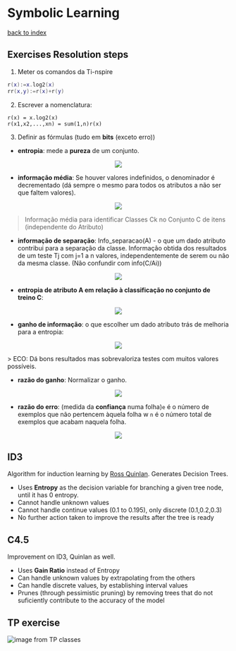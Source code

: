 # Symbolic Learning

[back to index](../README.md)

## Exercises Resolution steps
 1. Meter os comandos da Ti-nspire
```lua
r(x):=x.log2(x)
rr(x,y):=r(x)+r(y)
```
 2. Escrever a nomenclatura:
```
r(x) = x.log2(x)
r(x1,x2,...,xn) = sum(1,n)r(x)
```
 3. Definir as fórmulas (tudo em **bits** (exceto erro))
   * **entropia**: mede a **pureza** de um conjunto. 
   <p align="center"><img src="https://latex.codecogs.com/gif.latex?H(C/a_k)=\sum_{j=1}^{M_k}p(a_{k,j})*[-\sum_{i=1}^{N}p(C_i|a_{k,j})*\log_2{p(C_i|a_{k,j})}]"/></p>
   
   
   * **informação média**: Se houver valores indefinidos, o denominador é decrementado (dá sempre o mesmo para todos os atributos a não ser que faltem valores).
   <p align="center"><img src="https://latex.codecogs.com/gif.latex?info(C)=-\sum_{k=1}^{n}p(C_k)*\log_{2}(p(C_k))"/></p>
   
>Informação média para identificar Classes Ck no Conjunto C de itens (independente do Atributo)

   
   * **informação de separação**: Info_separacao(A) - o que um dado atributo contribui para a separação da classe. Informação obtida dos resultados de um teste Tj com j=1 a n valores, independentemente de serem ou não da mesma classe. (Não confundir com info(C/Ai))
   <p align="center"><img src="https://latex.codecogs.com/gif.latex?infoS(C)=-\sum_{i=1}^{n}\frac{C_i}{C}*\log_{2}(\frac{C_i}{C})"/></p>
   
   
   * **entropia de atributo A em relação à classificação no conjunto de treino C**:
   
   <p align="center"><img src="https://latex.codecogs.com/gif.latex?info(C|A_i)=\sum_{j=1}^{n}\frac{Cj}{C}*info(C_j)"/></p>
   
   * **ganho de informação**: o que escolher um dado atributo trás de melhoria para a entropia:
   
   <p align="center"><img src="https://latex.codecogs.com/gif.latex?G(C|A_i)=infoG(C|A_i)-info(C)"/></p>
   > ECO: Dá bons resultados mas sobrevaloriza testes com muitos valores possíveis.
   
   * **razão do ganho**: Normalizar o ganho.
   <p align="center"><img src="https://latex.codecogs.com/gif.latex?RG(A_i)=\frac{G(C|A_i)}{infoS(C)}"/></p>
   
   * **razão do erro**: (medida da **confiança** numa folha)`e` é o número de exemplos que não pertencem àquela folha w `n` é o número total de exemplos que acabam naquela folha. 
   <p align="center"><img src="https://latex.codecogs.com/gif.latex?Re=\frac{e+1}{n+2}"/></p>
   
   

## ID3 
Algorithm for induction learning by [Ross Quinlan](http://www.rulequest.com/Personal/). Generates Decision Trees.
 * Uses **Entropy** as the decision variable for branching a given tree node, until it has 0 entropy.
 * Cannot handle unknown values
 * Cannot handle continue values (0.1 to 0.195), only discrete (0.1,0.2,0.3)
 * No further action taken to improve the results after the tree is ready

## C4.5
Improvement on ID3, Quinlan as well.
 * Uses **Gain Ratio** instead of Entropy
 * Can handle unknown values by extrapolating from the others
 * Can handle discrete values, by establishing interval values
 * Prunes (through pessimistic pruning) by removing trees that do not suficiently contribute to the accuracy of the model

 ## TP exercise
 
 ![image from TP classes](https://i.imgur.com/ZDgLbMC.png)
